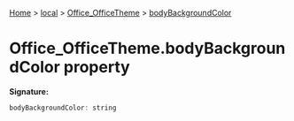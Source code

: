 [Home](./index) &gt; [local](local.md) &gt; [Office\_OfficeTheme](local.office_officetheme.md) &gt; [bodyBackgroundColor](local.office_officetheme.bodybackgroundcolor.md)

# Office\_OfficeTheme.bodyBackgroundColor property


**Signature:**
```javascript
bodyBackgroundColor: string
```
